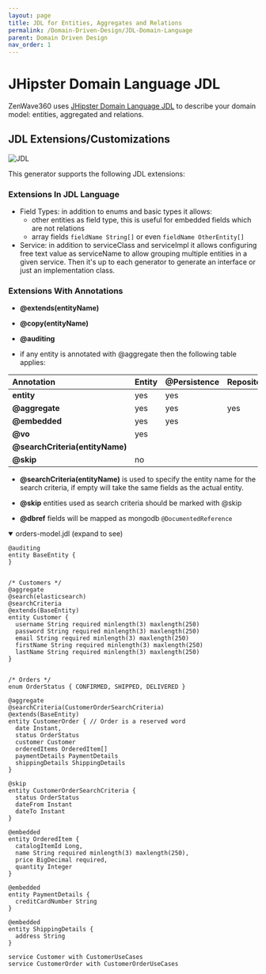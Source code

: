 ```yaml
---
layout: page
title: JDL for Entities, Aggregates and Relations
permalink: /Domain-Driven-Design/JDL-Domain-Language
parent: Domain Driven Design
nav_order: 1
---
```


#  JHipster Domain Language JDL

ZenWave360 uses [JHipster Domain Language JDL](https://www.jhipster.tech/jdl/intro) to describe your domain model: entities, aggregated and relations.

## JDL Extensions/Customizations

![JDL](https://raw.githubusercontent.com/ZenWave360/zenwave-sdk/main/docs/04-DDD-Agreggates-BoundedContexts-Orders_JDL.png)

This generator supports the following JDL extensions:

### Extensions In JDL Language
- Field Types: in addition to enums and basic types it allows:
  - other entities as field type, this is useful for embedded fields which are not relations
  - array fields `fieldName String[]` or even `fieldName OtherEntity[]`
- Service: in addition to serviceClass and serviceImpl it allows configuring free text value as serviceName to allow grouping multiple entities in a given service. Then it's up to each generator to generate an interface or just an implementation class.

### Extensions With Annotations

- **@extends(entityName)**
- **@copy(entityName)**
- **@auditing**

- if any entity is annotated with @aggregate then the following table applies:

| **Annotation**                  | **Entity** | **@Persistence** | **Repository** | **Id** |
|:--------------------------------|------------|:-----------------|:---------------|:-------|
| **entity**                      | yes        | yes              |                | yes    |
| **@aggregate**                  | yes        | yes              | yes            | yes    |
| **@embedded**                   | yes        | yes              |                |        |
| **@vo**                         | yes        |                  |                |        |
| **@searchCriteria(entityName)** |            |                  |                |        |
| **@skip**                       | no         |                  |                |        |

- **@searchCriteria(entityName)** is used to specify the entity name for the search criteria, if empty will take the same fields as the actual entity.
- **@skip** entities used as search criteria should be marked with @skip

- **@dbref** fields will be mapped as mongodb `@DocumentedReference`

<details open markdown="1">
  <summary>orders-model.jdl (expand to see)</summary>

```jdl
@auditing
entity BaseEntity {
}


/* Customers */
@aggregate
@search(elasticsearch)
@searchCriteria
@extends(BaseEntity)
entity Customer {
  username String required minlength(3) maxlength(250)
  password String required minlength(3) maxlength(250)
  email String required minlength(3) maxlength(250)
  firstName String required minlength(3) maxlength(250)
  lastName String required minlength(3) maxlength(250)
}


/* Orders */
enum OrderStatus { CONFIRMED, SHIPPED, DELIVERED }

@aggregate
@searchCriteria(CustomerOrderSearchCriteria)
@extends(BaseEntity)
entity CustomerOrder { // Order is a reserved word
  date Instant,
  status OrderStatus
  customer Customer
  orderedItems OrderedItem[]
  paymentDetails PaymentDetails
  shippingDetails ShippingDetails
}

@skip
entity CustomerOrderSearchCriteria {
  status OrderStatus
  dateFrom Instant
  dateTo Instant
}

@embedded
entity OrderedItem {
  catalogItemId Long,
  name String required minlength(3) maxlength(250),
  price BigDecimal required,
  quantity Integer
}

@embedded
entity PaymentDetails {
  creditCardNumber String
}

@embedded
entity ShippingDetails {
  address String
}

service Customer with CustomerUseCases
service CustomerOrder with CustomerOrderUseCases
```
</details>
